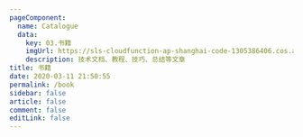 ```yaml
---
pageComponent: 
  name: Catalogue
  data: 
    key: 03.书籍
    imgUrl: https://sls-cloudfunction-ap-shanghai-code-1305386406.cos.ap-shanghai.myqcloud.com/img/web.png
    description: 技术文档、教程、技巧、总结等文章
title: 书籍
date: 2020-03-11 21:50:55
permalink: /book
sidebar: false
article: false
comment: false
editLink: false
---
```

